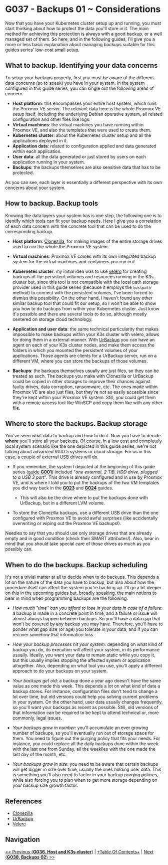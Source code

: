 # G037 - Backups 01 ~ Considerations

Now that you have your Kubernetes cluster setup up and running, you must start thinking about how to protect the data you'll store in it. The main method for achieving this protection is always with a good backup, or a well managed set of them. So here, and in the following guides, I'll give you a more or less basic explanation about managing backups suitable for this guides series' low-cost small setup.

## What to backup. Identifying your data concerns

To setup your backups properly, first you must be aware of the different data concerns (so to speak) you have in your system. In the system configured in this guide series, you can single out the following areas of concern.

- **Host platform**: this encompasses your entire host system, which runs the Proxmox VE server. The relevant data here is the whole Proxmox VE setup itself, including the underlying Debian operative system, all related configuration and other files like logs.
- **Virtual machines**: the virtual machines you have running within Proxmox VE, and also the templates that were used to create them.
- **Kubernetes cluster**: about the Kubernetes cluster setup and all the applications deployed in it.
- **Application data**: related to configuration applied and data generated within each application.
- **User data**: all the data generated or just stored by users on each application running in your system.
- **Backups**: the backups themselves are also sensitive data that has to be protected.

As you can see, each layer is essentially a different perspective with its own concerns about your system.

## How to backup. Backup tools

Knowing the data layers your system has is one step, the following one is to identify which tools can fit your backup needs. Here I give you a correlation of each data concern with the concrete tool that can be used to do the corresponding backup.

- **Host platform**: [Clonezilla](https://clonezilla.org/), for making images of the entire storage drives used to run the whole the Proxmox VE system.

- **Virtual machines**: Proxmox VE comes with its own integrated backup system for the virtual machines and containers you run in it.

- **Kubernetes cluster**: my initial idea was to use [velero](https://velero.io/) for creating backups of the persistent volumes and resources running in the K3s cluster but, since this tool is not compatible with the local path storage provider used in this guide series (because it employs the `hostpath` method) to connect with the persistent volumes, I've been forced to dismiss this possibility. On the other hand, I haven't found any other similar backup tool that could fit our setup, so I won't be able to show you how to do backups from within your Kubernetes cluster. Just know it's possible and there are several tools to do so, although mostly centered on storage cloud technology.

- **Application and user data**: the same technical particularity that makes impossible to make backups within your K3s cluster with velero, allows for doing them in a external manner. With [UrBackup](https://www.urbackup.org/) you can have an agent on each of your K3s cluster nodes, and make them access the folders in which you mounted the persistent volumes of your applications. Those agents are clients for a UrBackup server, run on a different VM, where you can store the backups of those volumes.

- **Backups**: the backups themselves usually are just files, so they can be treated as such. The backups you make with Clonezilla or UrBackup could be copied in other storages to improve their chances against faulty drives, data corruption, ransomware, etc. The ones made within Proxmox VE are also just files, but they're not as easily accesible since they're kept within your Proxmox VE system. Still, you could get them with a remote access tool like WinSCP and copy them like with any other file.

## Where to store the backups. Backup storage

You've seen what data to backup and how to do it. Now you have to decide **where** you'll store all your backups. Of course, in a low cost and completely local system scenario like the one depicted in this guide series, we're not talking about advanced RAID 5 systems or cloud storage. For us in this case, a couple of external USB drives will do.

- If you remember, the system I depicted at the beginning of this guide series ([guide **G001**](G001%20-%20Hardware%20setup.md)) included "_one external, 2 TiB, HDD drive, plugged to a USB 3 port_". This drive is already configured and in use by Proxmox VE, and is where I told you to put the backups of the two VM templates you did way back in the [**G023**](G023%20-%20K3s%20cluster%20setup%2006%20~%20Debian%20VM%20template%20and%20backup.md#vm-templates-backup) and [**G024**](G024%20-%20K3s%20cluster%20setup%2007%20~%20K3s%20node%20VM%20template%20setup.md#turning-the-vm-into-a-vm-template) guides.
    - This will also be the drive where to put the backups done with UrBackup, but in a different LVM volume.

- To store the Clonezilla backups, use a different USB drive than the one configured with Proxmox VE to avoid awful surprises (like accidentally overwriting or wiping out the Proxmox VE backups!).

Needles to say that you should use only storage drives that are already empty and in good condition (check their SMART attributes!). Also, bear in mind that you should take special care of those drives as much as you possibly can.

## When to do the backups. Backup scheduling

It's not a trivial matter at all to decide when to do backups. This depends a lot on the nature of the data you have to backup, but also about how the procedure itself can affect the system you're backing up. I'll go a bit deeper on this in the upcoming guides but, broadly speaking, the main notions to bear in mind when programming backups are the following.

- _How much "time" can you afford to lose in your data in case of a failure_: a backup is made in a concrete point in time, and a failure or issue will almost always happen between backups. So you'll have a data gap that won't be covered by any backup you may have. Therefore, you'll have to ponder what gap size (or age) you tolerate in your data, and if you can recover somehow that information loss.

- _How your backup processes hit your system_: depending on what kind of backup you do, its execution will affect your system, in its performance usually. Ideally, you want your data to remain static while you copy it, but this usually implies stopping the affected system or application altogether. Also, depending on what tool you use, you'll apply a different approach to do your backups on your system.

- _Your backups get old_: a backup done a year ago doesn't have the same value as one made this week. This depends a lot on what kind of data a backup stores. For instance, configuration files don't tend to change a lot over time, but old versions could help you solving current problems in your system. On the other hand, user data usually changes frequently, so you'll want your backups as recent as possible. Still, old versions of that information can be required to be kept to attend technical or, more commonly, legal issues.

- _Your backups grow in number_: you'll accumulate an ever growing number of backups, so you'll eventually run out of storage space for them. You need to figure out the purging policy that fits your needs. For instance, you could replace all the daily backups done within the week with the last one from Sunday, all the weeklies with the one made the last day of the month, etc.

- _Your backups grow in size_: you need to be aware that certain backups will get bigger in size over time, usually the ones holding user data. This is something you'll also need to factor in your backup purging policies, while also forcing you to plan when to get more storage depending on your backup size growth factor.

## References

- [Clonezilla](https://clonezilla.org/)
- [UrBackup](https://www.urbackup.org/)
- [Velero](https://velero.io/)

## Navigation

[<< Previous (**G036. Host and K3s cluster**)](G036%20-%20Host%20and%20K3s%20cluster%20~%20Monitoring%20and%20diagnosis.md) | [+Table Of Contents+](G000%20-%20Table%20Of%20Contents.md) | [Next (**G038. Backups 02**) >>](G038%20-%20Backups%2002%20~%20Host%20platform%20backup%20with%20Clonezilla.md)
